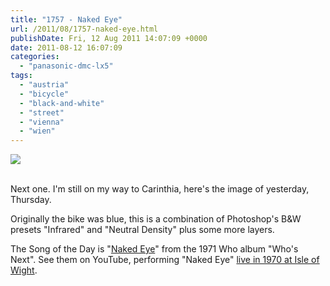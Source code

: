 ```yaml
---
title: "1757 - Naked Eye"
url: /2011/08/1757-naked-eye.html
publishDate: Fri, 12 Aug 2011 14:07:09 +0000
date: 2011-08-12 16:07:09
categories: 
  - "panasonic-dmc-lx5"
tags: 
  - "austria"
  - "bicycle"
  - "black-and-white"
  - "street"
  - "vienna"
  - "wien"
---
```

<div class="container">
<div class="center"><a target="_blank" href="https://d25zfm9zpd7gm5.cloudfront.net/1200x1200/2011/20110811_174246_ps.jpg"><img src="https://d25zfm9zpd7gm5.cloudfront.net/0600x0600/2011/20110811_174246_ps.jpg" /></a></div>
</div>
<br />

Next one. I'm still on my way to Carinthia, here's the image of yesterday, Thursday. 

 Originally the bike was blue, this is a combination of Photoshop's B&W presets "Infrared" and "Neutral Density" plus some more layers.

The Song of the Day is "<a href="http://www.lyricsmode.com/lyrics/w/who/naked_eye.html" target="_blank">Naked Eye</a>" from the 1971 Who album "Who's Next". See them on YouTube, performing "Naked Eye" <a href="http://www.youtube.com/watch?v=0AIU-EHSnCc" target="_blank">live in 1970 at Isle of Wight</a>.
